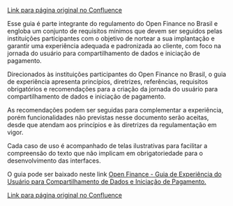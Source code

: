 [Link para página original no Confluence](https://openfinancebrasil.atlassian.net/wiki/spaces/OF/pages/17378535)

Esse guia é parte integrante do regulamento do Open Finance no Brasil e engloba um conjunto de requisitos mínimos que devem ser seguidos pelas instituições participantes com o objetivo de nortear a sua implantação e garantir uma experiência adequada e padronizada ao cliente, com foco na jornada do usuário para compartilhamento de dados e iniciação de pagamento.

Direcionados às instituições participantes do Open Finance no Brasil, o guia de experiência apresenta princípios, diretrizes, referências, requisitos obrigatórios e recomendações para a criação da jornada do usuário para compartilhamento de dados e iniciação de pagamento.

As recomendações podem ser seguidas para complementar a experiência, porém funcionalidades não previstas nesse documento serão aceitas, desde que atendam aos princípios e às diretrizes da regulamentação em vigor.

Cada caso de uso é acompanhado de telas ilustrativas para facilitar a compreensão do texto que não implicam em obrigatoriedade para o desenvolvimento das interfaces.

O guia pode ser baixado neste link [Open Finance - Guia de Experiência do Usuário para Compartilhamento de Dados e Iniciação de Pagamento.](https://openfinancebrasil.atlassian.net/wiki/download/attachments/17378535/22.12%20-%20Open%20Finance%20Brasil%20-%20DTO%20-%20Guia%20de%20experi%C3%AAncia.pdf?api=v2)

[Link para página original no Confluence](https://openfinancebrasil.atlassian.net/wiki/spaces/OF/pages/17378535)